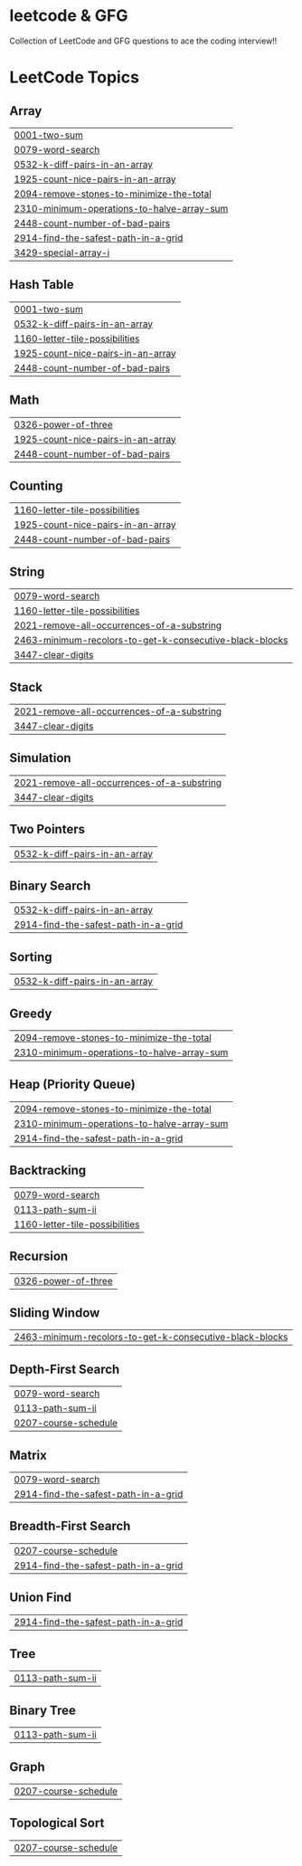 # leetcode & GFG
Collection of LeetCode and GFG questions to ace the coding interview!!

<!---LeetCode Topics Start-->
# LeetCode Topics
## Array
|  |
| ------- |
| [0001-two-sum](https://github.com/prabhatkr007/leetcode-GFG-Problems/tree/master/0001-two-sum) |
| [0079-word-search](https://github.com/prabhatkr007/leetcode-GFG-Problems/tree/master/0079-word-search) |
| [0532-k-diff-pairs-in-an-array](https://github.com/prabhatkr007/leetcode-GFG-Problems/tree/master/0532-k-diff-pairs-in-an-array) |
| [1925-count-nice-pairs-in-an-array](https://github.com/prabhatkr007/leetcode-GFG-Problems/tree/master/1925-count-nice-pairs-in-an-array) |
| [2094-remove-stones-to-minimize-the-total](https://github.com/prabhatkr007/leetcode-GFG-Problems/tree/master/2094-remove-stones-to-minimize-the-total) |
| [2310-minimum-operations-to-halve-array-sum](https://github.com/prabhatkr007/leetcode-GFG-Problems/tree/master/2310-minimum-operations-to-halve-array-sum) |
| [2448-count-number-of-bad-pairs](https://github.com/prabhatkr007/leetcode-GFG-Problems/tree/master/2448-count-number-of-bad-pairs) |
| [2914-find-the-safest-path-in-a-grid](https://github.com/prabhatkr007/leetcode-GFG-Problems/tree/master/2914-find-the-safest-path-in-a-grid) |
| [3429-special-array-i](https://github.com/prabhatkr007/leetcode-GFG-Problems/tree/master/3429-special-array-i) |
## Hash Table
|  |
| ------- |
| [0001-two-sum](https://github.com/prabhatkr007/leetcode-GFG-Problems/tree/master/0001-two-sum) |
| [0532-k-diff-pairs-in-an-array](https://github.com/prabhatkr007/leetcode-GFG-Problems/tree/master/0532-k-diff-pairs-in-an-array) |
| [1160-letter-tile-possibilities](https://github.com/prabhatkr007/leetcode-GFG-Problems/tree/master/1160-letter-tile-possibilities) |
| [1925-count-nice-pairs-in-an-array](https://github.com/prabhatkr007/leetcode-GFG-Problems/tree/master/1925-count-nice-pairs-in-an-array) |
| [2448-count-number-of-bad-pairs](https://github.com/prabhatkr007/leetcode-GFG-Problems/tree/master/2448-count-number-of-bad-pairs) |
## Math
|  |
| ------- |
| [0326-power-of-three](https://github.com/prabhatkr007/leetcode-GFG-Problems/tree/master/0326-power-of-three) |
| [1925-count-nice-pairs-in-an-array](https://github.com/prabhatkr007/leetcode-GFG-Problems/tree/master/1925-count-nice-pairs-in-an-array) |
| [2448-count-number-of-bad-pairs](https://github.com/prabhatkr007/leetcode-GFG-Problems/tree/master/2448-count-number-of-bad-pairs) |
## Counting
|  |
| ------- |
| [1160-letter-tile-possibilities](https://github.com/prabhatkr007/leetcode-GFG-Problems/tree/master/1160-letter-tile-possibilities) |
| [1925-count-nice-pairs-in-an-array](https://github.com/prabhatkr007/leetcode-GFG-Problems/tree/master/1925-count-nice-pairs-in-an-array) |
| [2448-count-number-of-bad-pairs](https://github.com/prabhatkr007/leetcode-GFG-Problems/tree/master/2448-count-number-of-bad-pairs) |
## String
|  |
| ------- |
| [0079-word-search](https://github.com/prabhatkr007/leetcode-GFG-Problems/tree/master/0079-word-search) |
| [1160-letter-tile-possibilities](https://github.com/prabhatkr007/leetcode-GFG-Problems/tree/master/1160-letter-tile-possibilities) |
| [2021-remove-all-occurrences-of-a-substring](https://github.com/prabhatkr007/leetcode-GFG-Problems/tree/master/2021-remove-all-occurrences-of-a-substring) |
| [2463-minimum-recolors-to-get-k-consecutive-black-blocks](https://github.com/prabhatkr007/leetcode-GFG-Problems/tree/master/2463-minimum-recolors-to-get-k-consecutive-black-blocks) |
| [3447-clear-digits](https://github.com/prabhatkr007/leetcode-GFG-Problems/tree/master/3447-clear-digits) |
## Stack
|  |
| ------- |
| [2021-remove-all-occurrences-of-a-substring](https://github.com/prabhatkr007/leetcode-GFG-Problems/tree/master/2021-remove-all-occurrences-of-a-substring) |
| [3447-clear-digits](https://github.com/prabhatkr007/leetcode-GFG-Problems/tree/master/3447-clear-digits) |
## Simulation
|  |
| ------- |
| [2021-remove-all-occurrences-of-a-substring](https://github.com/prabhatkr007/leetcode-GFG-Problems/tree/master/2021-remove-all-occurrences-of-a-substring) |
| [3447-clear-digits](https://github.com/prabhatkr007/leetcode-GFG-Problems/tree/master/3447-clear-digits) |
## Two Pointers
|  |
| ------- |
| [0532-k-diff-pairs-in-an-array](https://github.com/prabhatkr007/leetcode-GFG-Problems/tree/master/0532-k-diff-pairs-in-an-array) |
## Binary Search
|  |
| ------- |
| [0532-k-diff-pairs-in-an-array](https://github.com/prabhatkr007/leetcode-GFG-Problems/tree/master/0532-k-diff-pairs-in-an-array) |
| [2914-find-the-safest-path-in-a-grid](https://github.com/prabhatkr007/leetcode-GFG-Problems/tree/master/2914-find-the-safest-path-in-a-grid) |
## Sorting
|  |
| ------- |
| [0532-k-diff-pairs-in-an-array](https://github.com/prabhatkr007/leetcode-GFG-Problems/tree/master/0532-k-diff-pairs-in-an-array) |
## Greedy
|  |
| ------- |
| [2094-remove-stones-to-minimize-the-total](https://github.com/prabhatkr007/leetcode-GFG-Problems/tree/master/2094-remove-stones-to-minimize-the-total) |
| [2310-minimum-operations-to-halve-array-sum](https://github.com/prabhatkr007/leetcode-GFG-Problems/tree/master/2310-minimum-operations-to-halve-array-sum) |
## Heap (Priority Queue)
|  |
| ------- |
| [2094-remove-stones-to-minimize-the-total](https://github.com/prabhatkr007/leetcode-GFG-Problems/tree/master/2094-remove-stones-to-minimize-the-total) |
| [2310-minimum-operations-to-halve-array-sum](https://github.com/prabhatkr007/leetcode-GFG-Problems/tree/master/2310-minimum-operations-to-halve-array-sum) |
| [2914-find-the-safest-path-in-a-grid](https://github.com/prabhatkr007/leetcode-GFG-Problems/tree/master/2914-find-the-safest-path-in-a-grid) |
## Backtracking
|  |
| ------- |
| [0079-word-search](https://github.com/prabhatkr007/leetcode-GFG-Problems/tree/master/0079-word-search) |
| [0113-path-sum-ii](https://github.com/prabhatkr007/leetcode-GFG-Problems/tree/master/0113-path-sum-ii) |
| [1160-letter-tile-possibilities](https://github.com/prabhatkr007/leetcode-GFG-Problems/tree/master/1160-letter-tile-possibilities) |
## Recursion
|  |
| ------- |
| [0326-power-of-three](https://github.com/prabhatkr007/leetcode-GFG-Problems/tree/master/0326-power-of-three) |
## Sliding Window
|  |
| ------- |
| [2463-minimum-recolors-to-get-k-consecutive-black-blocks](https://github.com/prabhatkr007/leetcode-GFG-Problems/tree/master/2463-minimum-recolors-to-get-k-consecutive-black-blocks) |
## Depth-First Search
|  |
| ------- |
| [0079-word-search](https://github.com/prabhatkr007/leetcode-GFG-Problems/tree/master/0079-word-search) |
| [0113-path-sum-ii](https://github.com/prabhatkr007/leetcode-GFG-Problems/tree/master/0113-path-sum-ii) |
| [0207-course-schedule](https://github.com/prabhatkr007/leetcode-GFG-Problems/tree/master/0207-course-schedule) |
## Matrix
|  |
| ------- |
| [0079-word-search](https://github.com/prabhatkr007/leetcode-GFG-Problems/tree/master/0079-word-search) |
| [2914-find-the-safest-path-in-a-grid](https://github.com/prabhatkr007/leetcode-GFG-Problems/tree/master/2914-find-the-safest-path-in-a-grid) |
## Breadth-First Search
|  |
| ------- |
| [0207-course-schedule](https://github.com/prabhatkr007/leetcode-GFG-Problems/tree/master/0207-course-schedule) |
| [2914-find-the-safest-path-in-a-grid](https://github.com/prabhatkr007/leetcode-GFG-Problems/tree/master/2914-find-the-safest-path-in-a-grid) |
## Union Find
|  |
| ------- |
| [2914-find-the-safest-path-in-a-grid](https://github.com/prabhatkr007/leetcode-GFG-Problems/tree/master/2914-find-the-safest-path-in-a-grid) |
## Tree
|  |
| ------- |
| [0113-path-sum-ii](https://github.com/prabhatkr007/leetcode-GFG-Problems/tree/master/0113-path-sum-ii) |
## Binary Tree
|  |
| ------- |
| [0113-path-sum-ii](https://github.com/prabhatkr007/leetcode-GFG-Problems/tree/master/0113-path-sum-ii) |
## Graph
|  |
| ------- |
| [0207-course-schedule](https://github.com/prabhatkr007/leetcode-GFG-Problems/tree/master/0207-course-schedule) |
## Topological Sort
|  |
| ------- |
| [0207-course-schedule](https://github.com/prabhatkr007/leetcode-GFG-Problems/tree/master/0207-course-schedule) |
<!---LeetCode Topics End-->